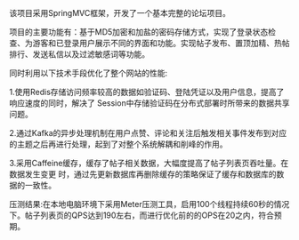 该项目采用SpringMVC框架，开发了一个基本完整的论坛项目。

项目的主要功能有：基于MD5加密和加盐的密码存储方式，实现了登录状态检查、为游客和已登录用户展示不同的界面和功能。实现帖子发布、置顶加精、热帖排行、发送私信以及过滤敏感词等功能。

同时利用以下技术手段优化了整个网站的性能:

1.使用Redis存储访问频率较高的数据如验证码、登陆凭证以及用户信息，提高了响应速度的同时，解决了 Session中存储验证码在分布式部署时所带来的数据共享问题。

2.通过Kafka的异步处理机制在用户点赞、评论和关注后触发相关事件发布到对应的主题之后再进行处理，起到了对整个系统解耦和削峰的作用。

3.采用Caffeine缓存，缓存了帖子相关数据，大幅度提高了帖子列表页吞吐量。在数据发生变更
时，通过先更新数据库再删除缓存的策略保证了缓存和数据库的数据的一致性。

压测结果:在本地电脑环境下采用Meter压测工具，启用100个线程持续60秒的情况下。帖子列表页的QPS达到190左右，而进行优化前的的OPS在20之内，符合预期。
